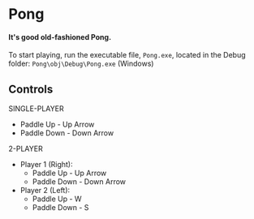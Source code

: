 # Pong
#### It's good old-fashioned Pong.
To start playing, run the executable file, `Pong.exe`, located in the Debug folder: `Pong\obj\Debug\Pong.exe` (Windows)

## Controls
SINGLE-PLAYER
- Paddle Up - Up Arrow
- Paddle Down - Down Arrow  

2-PLAYER
- Player 1 (Right):
  - Paddle Up - Up Arrow
  - Paddle Down - Down Arrow
- Player 2 (Left):
  - Paddle Up - W
  - Paddle Down - S

